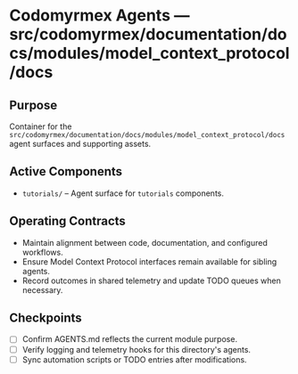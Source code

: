 # Codomyrmex Agents — src/codomyrmex/documentation/docs/modules/model_context_protocol/docs

## Purpose
Container for the `src/codomyrmex/documentation/docs/modules/model_context_protocol/docs` agent surfaces and supporting assets.

## Active Components
- `tutorials/` – Agent surface for `tutorials` components.

## Operating Contracts
- Maintain alignment between code, documentation, and configured workflows.
- Ensure Model Context Protocol interfaces remain available for sibling agents.
- Record outcomes in shared telemetry and update TODO queues when necessary.

## Checkpoints
- [ ] Confirm AGENTS.md reflects the current module purpose.
- [ ] Verify logging and telemetry hooks for this directory's agents.
- [ ] Sync automation scripts or TODO entries after modifications.
